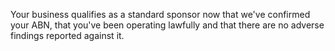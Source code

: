 Your business qualifies as a standard sponsor now that we've confirmed your ABN, that you've been operating lawfully and that there are no adverse findings reported against it.